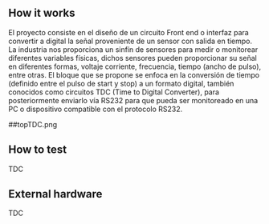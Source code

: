 <!---

This file is used to generate your project datasheet. Please fill in the information below and delete any unused
sections.

You can also include images in this folder and reference them in the markdown. Each image must be less than
512 kb in size, and the combined size of all images must be less than 1 MB.
-->

## How it works

El proyecto consiste en el diseño de un circuito Front end o interfaz para convertir a digital la señal proveniente de un sensor con salida en tiempo. La industria nos proporciona un sinfín de sensores para medir o monitorear diferentes variables físicas, dichos sensores pueden proporcionar su señal en diferentes formas, voltaje corriente, frecuencia, tiempo (ancho de pulso), entre otras. El bloque que se propone se enfoca en la conversión de tiempo (definido entre el pulso de start y stop) a un formato digital, también conocidos como circuitos TDC (Time to Digital Converter), para posteriormente enviarlo vía RS232 para que pueda ser monitoreado en una PC o dispositivo compatible con el protocolo RS232. 

##topTDC.png

## How to test

TDC

## External hardware

TDC
